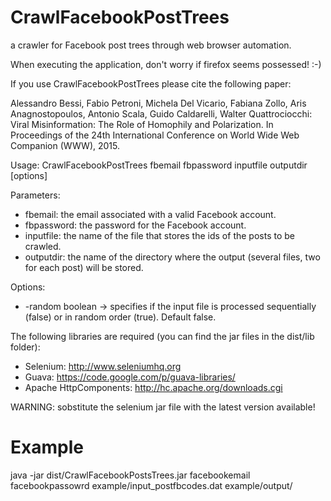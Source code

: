 # CrawlFacebookPostTrees
a crawler for Facebook post trees through web browser automation.

When executing the application, don't worry if firefox seems possessed! :-)

If you use CrawlFacebookPostTrees please cite the following paper:

Alessandro Bessi, Fabio Petroni, Michela Del Vicario, Fabiana Zollo, Aris Anagnostopoulos, Antonio Scala, Guido Caldarelli, Walter Quattrociocchi: Viral Misinformation: The Role of Homophily and Polarization. In Proceedings of the 24th International Conference on World Wide Web Companion (WWW), 2015.

Usage:
 CrawlFacebookPostTrees fbemail fbpassword inputfile outputdir [options]

Parameters:
- fbemail: the email associated with a valid Facebook account.
- fbpassword: the password for the Facebook account.
- inputfile: the name of the file that stores the ids of the posts to be crawled.
- outputdir: the name of the directory where the output (several files, two for each post) will be stored.

Options:
- -random boolean  ->  specifies if the input file is processed sequentially (false) or in random order (true). Default false.



The following libraries are required (you can find the jar files in the dist/lib folder):

- Selenium: http://www.seleniumhq.org
- Guava: https://code.google.com/p/guava-libraries/
- Apache HttpComponents: http://hc.apache.org/downloads.cgi

WARNING: sobstitute the selenium jar file with the latest version available!

# Example

java -jar dist/CrawlFacebookPostsTrees.jar facebookemail facebookpassowrd example/input_postfbcodes.dat example/output/

